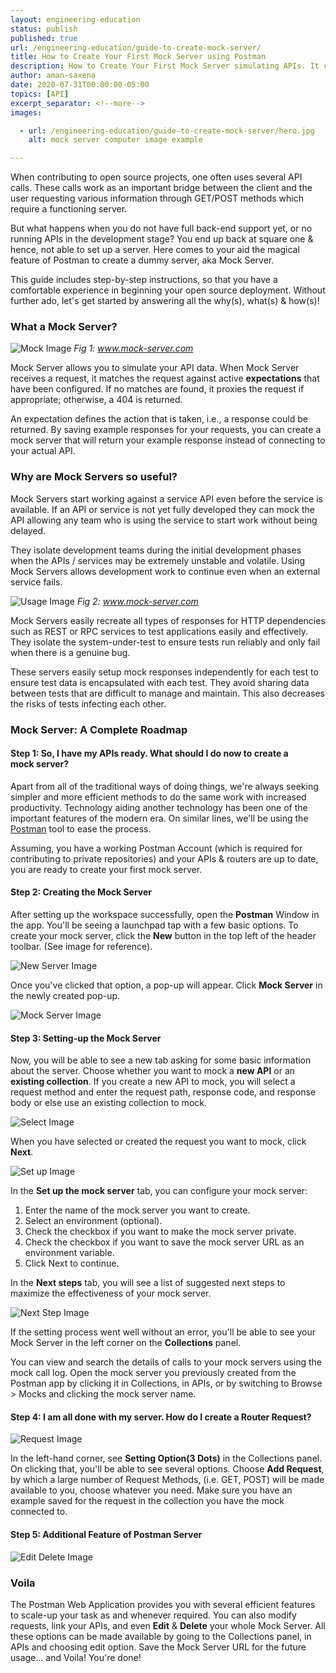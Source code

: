 ```yaml
---
layout: engineering-education
status: publish
published: true
url: /engineering-education/guide-to-create-mock-server/
title: How to Create Your First Mock Server using Postman
description: How to Create Your First Mock Server simulating APIs. It consists of all the extensive details, step-by-step instructions with images and resources links to help in the beginning of your open source deployment.
author: aman-saxena
date: 2020-07-31T00:00:00-05:00
topics: [API]
excerpt_separator: <!--more-->
images:

  - url: /engineering-education/guide-to-create-mock-server/hero.jpg
    alt: mock server computer image example

---
```

When contributing to open source projects, one often uses several API calls. These calls work as an important bridge between the client and the user requesting various information through GET/POST methods which require a functioning server.
<!--more-->

But what happens when you do not have full back-end support yet, or no running APIs in the development stage? You end up back at square one & hence, not able to set up a server. Here comes to your aid the magical feature of Postman to create a dummy server, aka Mock Server.

This guide includes step-by-step instructions, so that you have a comfortable experience in beginning your open source deployment. Without further ado, let's get started by answering all the why(s), what(s) & how(s)!

### What a Mock Server?

![Mock Image](/engineering-education/guide-to-create-mock-server/image00.png) *Fig 1: www.mock-server.com*

Mock Server allows you to simulate your API data. When Mock Server receives a request, it matches the request against active **expectations** that have been configured. If no matches are found, it proxies the request if appropriate; otherwise, a 404 is returned.

An expectation defines the action that is taken, i.e., a response could be returned. By saving example responses for your requests, you can create a mock server that will return your example response instead of connecting to your actual API.

###  Why are Mock Servers so useful?
Mock Servers start working against a service API even before the service is available. If an API or service is not yet fully developed they can mock the API allowing any team who is using the service to start work without being delayed.

They isolate development teams during the initial development phases when the APIs / services may be extremely unstable and volatile. Using Mock Servers allows development work to continue even when an external service fails.

![Usage Image](/engineering-education/guide-to-create-mock-server/image01.png) *Fig 2: www.mock-server.com*

Mock Servers easily recreate all types of responses for HTTP dependencies such as REST or RPC services to test applications easily and effectively. They isolate the system-under-test to ensure tests run reliably and only fail when there is a genuine bug.

These servers easily setup mock responses independently for each test to ensure test data is encapsulated with each test. They avoid sharing data between tests that are difficult to manage and maintain. This also decreases the risks of tests infecting each other.

### Mock Server: A Complete Roadmap

#### Step 1: So, I have my APIs ready. What should I do now to create a mock server?
Apart from all of the traditional ways of doing things, we're always seeking simpler and more efficient methods to do the same work with increased productivity. Technology aiding another technology has been one of the important features of the modern era. On similar lines, we'll be using the [Postman](https://www.postman.com/downloads/) tool to ease the process.

Assuming, you have a working Postman Account (which is required for contributing to private repositories) and your APIs & routers are up to date, you are ready to create your first mock server.

#### Step 2: Creating the Mock Server
After setting up the workspace successfully, open the **Postman** Window in the app. You'll be seeing a launchpad tap with a few basic options. To create your mock server, click the **New** button in the top left of the header toolbar. (See image for reference).

![New Server Image](/engineering-education/guide-to-create-mock-server/image1.png)

Once you've clicked that option, a pop-up will appear. Click **Mock Server** in the newly created pop-up.

![Mock Server Image](/engineering-education/guide-to-create-mock-server/image2.png)

#### Step 3: Setting-up the Mock Server
Now, you will be able to see a new tab asking for some basic information about the server. Choose whether you want to mock a **new API** or an **existing collection**. If you create a new API to mock, you will select a request method and enter the request path, response code, and response body or else use an existing collection to mock.

![Select Image](/engineering-education/guide-to-create-mock-server/image3.png)

When you have selected or created the request you want to mock, click **Next**.

![Set up Image](/engineering-education/guide-to-create-mock-server/image4.png)

In the **Set up the mock server** tab, you can configure your mock server:
1. Enter the name of the mock server you want to create.
2. Select an environment (optional).
3. Check the checkbox if you want to make the mock server private.
4. Check the checkbox if you want to save the mock server URL as an environment variable.
5. Click Next to continue.

In the **Next steps** tab, you will see a list of suggested next steps to maximize the effectiveness of your mock server.

![Next Step Image](/engineering-education/guide-to-create-mock-server/image5.png)

If the setting process went well without an error, you'll be able to see your Mock Server in the left corner on the **Collections** panel.

You can view and search the details of calls to your mock servers using the mock call log. Open the mock server you previously created from the Postman app by clicking it in Collections, in APIs, or by switching to Browse > Mocks and clicking the mock server name.

#### Step 4: I am all done with my server. How do I create a Router Request?

![Request Image](/engineering-education/guide-to-create-mock-server/image6.png)

In the left-hand corner, see **Setting Option(3 Dots)** in the Collections panel. On clicking that, you'll be able to see several options. Choose **Add Request**, by which a large number of Request Methods, (i.e. GET, POST) will be made available to you, choose whatever you need. Make sure you have an example saved for the request in the collection you have the mock connected to.

#### Step 5: Additional Feature of Postman Server

![Edit Delete Image](/engineering-education/guide-to-create-mock-server/image7.png)

### Voila
The Postman Web Application provides you with several efficient features to scale-up your task as and whenever required. You can also modify requests, link your APIs, and even **Edit** & **Delete** your whole Mock Server. All these options can be made available by going to the Collections panel, in APIs and choosing edit option. Save the Mock Server URL for the future usage… and Voila! You're done!

